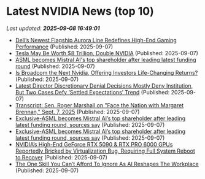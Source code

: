 # Latest NVIDIA News (top 10)
_Last updated: **2025-09-08 16:49:01**_

- [Dell’s Newest Flagship Aurora Line Redefines High-End Gaming Performance](https://www.forbes.com/sites/sherrienachman/2025/09/07/dells-newest-flagship-aurora-line-redefines-high-end-gaming-performance/) (Published: 2025-09-07)
- [Tesla May Be Worth $8 Trillion, Double NVIDIA](https://biztoc.com/x/1e28cdbd59dce6f1) (Published: 2025-09-07)
- [ASML becomes Mistral AI's top shareholder after leading latest funding round](https://economictimes.indiatimes.com/tech/funding/asml-becomes-mistral-ais-top-shareholder-after-leading-latest-funding-round/articleshow/123749464.cms) (Published: 2025-09-07)
- [Is Broadcom the Next Nvidia, Offering Investors Life-Changing Returns?](https://biztoc.com/x/1a78f2a27fcf715e) (Published: 2025-09-07)
- [Latest Director Discretionary Denial Decisions Mostly Deny Institution, But Two Cases Defy ‘Settled Expectations’ Trend](https://ipwatchdog.com/2025/09/07/latest-director-discretionary-denial-decisions-mostly-deny-institution-two-cases-defy-settled-expectations-trend/id=191953/) (Published: 2025-09-07)
- [Transcript: Sen. Roger Marshall on "Face the Nation with Margaret Brennan," Sept. 7, 2025](https://www.cbsnews.com/news/mark-warner-virginia-democrat-face-the-nation-transcript-09-07-2025/) (Published: 2025-09-07)
- [Exclusive-ASML becomes Mistral AI’s top shareholder after leading latest funding round, sources say](https://www.channelnewsasia.com/business/exclusive-asml-becomes-mistral-ais-top-shareholder-after-leading-latest-funding-round-sources-say-5336926) (Published: 2025-09-07)
- [Exclusive-ASML becomes Mistral AI’s top shareholder after leading latest funding round, sources say](https://finance.yahoo.com/news/exclusive-asml-becomes-mistral-ai-155415701.html) (Published: 2025-09-07)
- [NVIDIA’s High-End GeForce RTX 5090 & RTX PRO 6000 GPUs Reportedly Bricked by Virtualization Bug, Requiring Full System Reboot to Recover](https://wccftech.com/nvidia-high-end-geforce-rtx-5090-rtx-pro-6000-gpus-getting-bricked-by-virtualization-bug/) (Published: 2025-09-07)
- [The One Skill You Can’t Afford To Ignore As AI Reshapes The Workplace](https://www.forbes.com/sites/carminegallo/2025/09/07/the-one-skill-you-cant-afford-to-ignore-as-ai-reshapes-the-workplace/) (Published: 2025-09-07)
